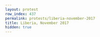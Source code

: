 ```yaml
---
layout: protest
row_index: 437
permalink: protests/liberia-november-2017
title: Liberia, November 2017
hidden: true
---
```

